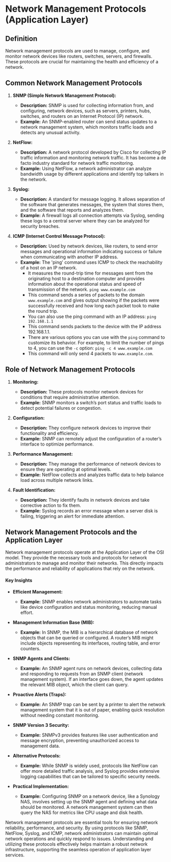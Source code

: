 # Network Management Protocols (Application Layer)

## Definition
Network management protocols are used to manage, configure, and monitor network devices like routers, switches, servers, and firewalls. These protocols are crucial for maintaining the health and efficiency of a network.

## Common Network Management Protocols

1. **SNMP (Simple Network Management Protocol):**
   - **Description:** SNMP is used for collecting information from, and configuring, network devices, such as servers, printers, hubs, switches, and routers on an Internet Protocol (IP) network.
   - **Example:** An SNMP-enabled router can send status updates to a network management system, which monitors traffic loads and detects any unusual activity.

2. **NetFlow:**
   - **Description:** A network protocol developed by Cisco for collecting IP traffic information and monitoring network traffic. It has become a de facto industry standard for network traffic monitoring.
   - **Example:** Using NetFlow, a network administrator can analyze bandwidth usage by different applications and identify top talkers in the network.

3. **Syslog:**
   - **Description:** A standard for message logging. It allows separation of the software that generates messages, the system that stores them, and the software that reports and analyzes them.
   - **Example:** A firewall logs all connection attempts via Syslog, sending these logs to a central server where they can be analyzed for security breaches.

4. **ICMP (Internet Control Message Protocol):**
   - **Description:** Used by network devices, like routers, to send error messages and operational information indicating success or failure when communicating with another IP address.
   - **Example:** The 'ping' command uses ICMP to check the reachability of a host on an IP network.
      - It measures the round-trip time for messages sent from the originating host to a destination computer and provides information about the operational status and speed of transmission of the network.
      ```ping www.example.com```
      - This command sends a series of packets to the domain `www.example.com` and gives output showing if the packets were successfully received and how long each packet took to make the round trip.
      - You can also use the ping command with an IP address:
      ```ping 192.168.1.1```
      - This command sends packets to the device with the IP address 192.168.1.1.
      - There are various options you can use with the `ping` command to customize its behavior. For example, to limit the number of pings to 4, you can use the `-c` option:
      ```ping -c 4 www.example.com```
      - This command will only send 4 packets to `www.example.com`.

## Role of Network Management Protocols

1. **Monitoring:**
   - **Description:** These protocols monitor network devices for conditions that require administrative attention.
   - **Example:** SNMP monitors a switch’s port status and traffic loads to detect potential failures or congestion.

2. **Configuration:**
   - **Description:** They configure network devices to improve their functionality and efficiency.
   - **Example:** SNMP can remotely adjust the configuration of a router’s interface to optimize performance.

3. **Performance Management:**
   - **Description:** They manage the performance of network devices to ensure they are operating at optimal levels.
   - **Example:** NetFlow collects and analyzes traffic data to help balance load across multiple network links.

4. **Fault Identification:**
   - **Description:** They identify faults in network devices and take corrective action to fix them.
   - **Example:** Syslog records an error message when a server disk is failing, triggering an alert for immediate attention.

## Network Management Protocols and the Application Layer

Network management protocols operate at the Application Layer of the OSI model. They provide the necessary tools and protocols for network administrators to manage and monitor their networks. This directly impacts the performance and reliability of applications that rely on the network.

#### Key Insights

- **Efficient Management:**
  - **Example:** SNMP enables network administrators to automate tasks like device configuration and status monitoring, reducing manual effort.
  
- **Management Information Base (MIB):**
  - **Example:** In SNMP, the MIB is a hierarchical database of network objects that can be queried or configured. A router’s MIB might include objects representing its interfaces, routing table, and error counters.

- **SNMP Agents and Clients:**
  - **Example:** An SNMP agent runs on network devices, collecting data and responding to requests from an SNMP client (network management system). If an interface goes down, the agent updates the relevant MIB object, which the client can query.

- **Proactive Alerts (Traps):**
  - **Example:** An SNMP trap can be sent by a printer to alert the network management system that it is out of paper, enabling quick resolution without needing constant monitoring.

- **SNMP Version 3 Security:**
  - **Example:** SNMPv3 provides features like user authentication and message encryption, preventing unauthorized access to management data.

- **Alternative Protocols:**
  - **Example:** While SNMP is widely used, protocols like NetFlow can offer more detailed traffic analysis, and Syslog provides extensive logging capabilities that can be tailored to specific security needs.

- **Practical Implementation:**
  - **Example:** Configuring SNMP on a network device, like a Synology NAS, involves setting up the SNMP agent and defining what data should be monitored. A network management system can then query the NAS for metrics like CPU usage and disk health.

Network management protocols are essential tools for ensuring network reliability, performance, and security. By using protocols like SNMP, NetFlow, Syslog, and ICMP, network administrators can maintain optimal network operations and quickly respond to issues. Understanding and utilizing these protocols effectively helps maintain a robust network infrastructure, supporting the seamless operation of application layer services.